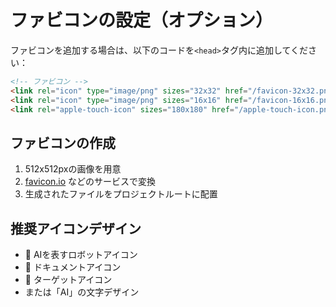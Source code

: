 # ファビコンの設定（オプション）

ファビコンを追加する場合は、以下のコードを`<head>`タグ内に追加してください：

```html
<!-- ファビコン -->
<link rel="icon" type="image/png" sizes="32x32" href="/favicon-32x32.png">
<link rel="icon" type="image/png" sizes="16x16" href="/favicon-16x16.png">
<link rel="apple-touch-icon" sizes="180x180" href="/apple-touch-icon.png">
```

## ファビコンの作成

1. 512x512pxの画像を用意
2. [favicon.io](https://favicon.io/) などのサービスで変換
3. 生成されたファイルをプロジェクトルートに配置

## 推奨アイコンデザイン

- 🤖 AIを表すロボットアイコン
- 📝 ドキュメントアイコン
- 🎯 ターゲットアイコン
- または「AI」の文字デザイン